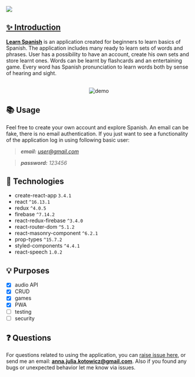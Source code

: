 <a href="https://learn-spanish.web.app">
  <img
     alt=" "
     src="https://user-images.githubusercontent.com/32198905/99290187-3cea3f00-283e-11eb-8727-a9159cb1e083.jpg"
</a>

## ✨ Introduction
[**Learn Spanish**](https://learn-spanish.web.app/) is an application created for beginners to learn basics of Spanish. The application includes many ready to learn sets of words and phrases. User has a possibility to have an account, create his own sets and store learnt ones. Words can be learnt by flashcards and an entertaining game. Every word has Spanish pronunciation to learn words both by sense of hearing and sight.

<br />
<div align="center">
  <img
    alt="demo"
    src="https://user-images.githubusercontent.com/32198905/99290436-92bee700-283e-11eb-919c-8768032231db.gif"
  />
</div>

## 📚 Usage
Feel free to create your own account and explore Spanish. An email can be fake, there is no email authentication.
If you just want to see a functionality of the application log in using following basic user:
> ***email:** user@gmail.com*

> ***password:** 123456*

## 🔧 Technologies
+ create-react-app `3.4.1`
+ react `^16.13.1`
+ redux `^4.0.5`
+ firebase `^7.14.2`
+ react-redux-firebase `^3.4.0`
+ react-router-dom `^5.1.2`
+ react-masonry-component `^6.2.1`
+ prop-types `^15.7.2`
+ styled-components `^4.4.1`
+ react-speech `1.0.2`

## 💡 Purposes
- [x] audio API
- [x] CRUD
- [x] games
- [x] PWA
- [ ] testing
- [ ] security

## ❓ Questions
For questions related to using the application, you can [raise issue here](https://github.com/kodowicz/learn-spanish/issues/new), or send me an email: [**anna.julia.kotowicz@gmail.com**](mailto:anna.julia.kotowicz@gmail.com). Also if you found any bugs or unexpected behavior let me know via issues. 
